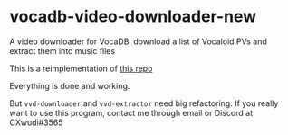 # vocadb-video-downloader-new
A video downloader for VocaDB, download a list of Vocaloid PVs and extract them into music files

This is a reimplementation of [this repo](https://github.com/CXwudi/vocadb-video-downloader)

Everything is done and working. 

But `vvd-downloader` and `vvd-extractor` need big refactoring. If you really want to use this program, contact me through email or Discord at CXwudi#3565
